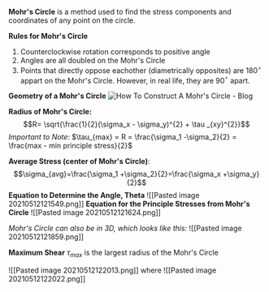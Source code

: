 **Mohr's Circle** is a method used to find the stress components and coordinates of any point on the circle.

**Rules for Mohr's Circle**
1. Counterclockwise rotation corresponds to positive angle
2. Angles are all doubled on the Mohr's Circle
3. Points that directly oppose eachother (diametrically opposites) are 180$^{\circ}$ appart on the Mohr's Circle. However, in real life, they are 90$^{\circ}$ apart.

**Geometry of a Mohr's Circle**
![How To Construct A Mohr's Circle - Blog](https://blog.prepineer.com/wp-content/uploads/2017/10/07-Mohrs-circle-construction-guidelines-Stress-Analysis-on-Mohr-circle-To-get-normal-and-shear-stress-values-at-any-plane-theta.png)

**Radius of Mohr's Circle:**$$R= \sqrt{\frac{1}{2}(\sigma_x - \sigma_y)^{2} + \tau _{xy}^{2}}$$
*Important to Note*: $\tau_{max} = R = \frac{\sigma_1 -\sigma_2}{2} = \frac{max - min principle stress}{2}$

**Average Stress (center of Mohr's Circle)**: $$\sigma_{avg}=\frac{\sigma_1 +\sigma_2}{2}=\frac{\sigma_x +\sigma_y}{2}$$
**Equation to Determine the Angle, Theta**
![[Pasted image 20210512121549.png]]
**Equation for the Principle Stresses from Mohr's Circle**
![[Pasted image 20210512121624.png]]

*Mohr's Circle can also be in 3D, which looks like this:*
![[Pasted image 20210512121859.png]]

**Maximum Shear** $\tau_{max}$ is the largest radius of the Mohr's Circle

![[Pasted image 20210512122013.png]]
where 
![[Pasted image 20210512122022.png]]